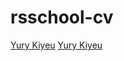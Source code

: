 # rsschool-cv
[Yury Kiyeu](https://yurykiev.github.io/rsschool-cv/cv)
[Yury Kiyeu](https://yurykiev.github.io/rsschool-cv/)